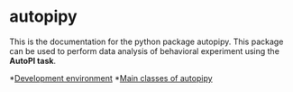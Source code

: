 # autopipy

This is the documentation for the python package autopipy. This package can be used to perform data analysis of behavioral experiment using the **AutoPI task**.

*[Development environment](develop.md)
*[Main classes of autopipy](main_classes.md)